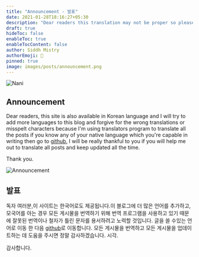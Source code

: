 ```yaml
---
title: "Announcement - 발표"
date: 2021-01-28T18:16:27+05:30
description: "Dear readers this translation may not be proper so please refer to the English version. 독자 여러분,이 번역이 적절하지 않을 수 있으므로 영어 버전을 참조하십시오."
draft: true
hideToc: false
enableToc: true
enableTocContent: false
author: Siddh Mistry
authorEmoji: 🤯
pinned: true
image: images/posts/announcement.png
---
```


![Nani](/images/whoami/nani.png)
## Announcement
Dear readers, this site is also available in Korean language and I will try to add more languages to this blog and forgive for the wrong translations or misspelt characters because I'm using translators program to translate all the posts if you know any of your native language which you're capable in writing then go to [github](https://github.com/mrfoxie/mistrysiddh), I will be really thankful to you if you will help me out to translate all posts and keep updated all the time.

Thank you.

![Announcement](/images/posts/announcement.png)
## 발표
독자 여러분,이 사이트는 한국어로도 제공됩니다.이 블로그에 더 많은 언어를 추가하고, 모국어를 아는 경우 모든 게시물을 번역하기 위해 번역 프로그램을 사용하고 있기 때문에 잘못된 번역이나 철자가 틀린 문자를 용서하려고 노력할 것입니다. 글을 쓸 수있는 언어로 이동 한 다음 [github](https://github.com/mrfoxie/mistrysiddh)로 이동합니다. 모든 게시물을 번역하고 모든 게시물을 업데이트하는 데 도움을 주시면 정말 감사하겠습니다. 시각.

감사합니다.